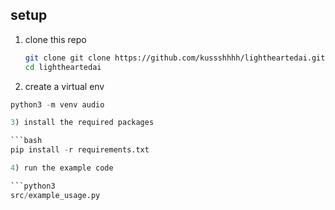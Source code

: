 ## setup
1) clone this repo

   ```bash
   git clone git clone https://github.com/kussshhhh/lightheartedai.git
   cd lightheartedai

2) create a virtual env

  ```python
  python3 -m venv audio

3) install the required packages

  ```bash
  pip install -r requirements.txt

4) run the example code

  ```python3
  src/example_usage.py

